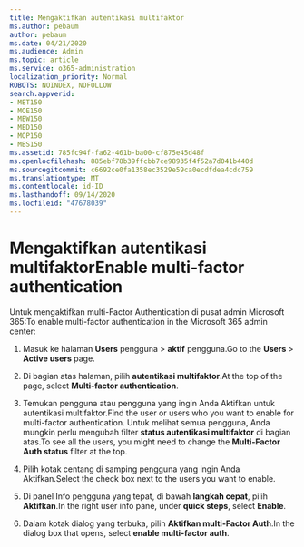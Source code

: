 ```yaml
---
title: Mengaktifkan autentikasi multifaktor
ms.author: pebaum
author: pebaum
ms.date: 04/21/2020
ms.audience: Admin
ms.topic: article
ms.service: o365-administration
localization_priority: Normal
ROBOTS: NOINDEX, NOFOLLOW
search.appverid:
- MET150
- MOE150
- MEW150
- MED150
- MOP150
- MBS150
ms.assetid: 785fc94f-fa62-461b-ba00-cf875e45d48f
ms.openlocfilehash: 885ebf78b39ffcbb7ce98935f4f52a7d041b440d
ms.sourcegitcommit: c6692ce0fa1358ec3529e59ca0ecdfdea4cdc759
ms.translationtype: MT
ms.contentlocale: id-ID
ms.lasthandoff: 09/14/2020
ms.locfileid: "47678039"
---
```

# <a name="enable-multi-factor-authentication"></a><span data-ttu-id="37548-102">Mengaktifkan autentikasi multifaktor</span><span class="sxs-lookup"><span data-stu-id="37548-102">Enable multi-factor authentication</span></span>

<span data-ttu-id="37548-103">Untuk mengaktifkan multi-Factor Authentication di pusat admin Microsoft 365:</span><span class="sxs-lookup"><span data-stu-id="37548-103">To enable multi-factor authentication in the Microsoft 365 admin center:</span></span>

1. <span data-ttu-id="37548-104">Masuk ke halaman **Users** pengguna \> **aktif** pengguna.</span><span class="sxs-lookup"><span data-stu-id="37548-104">Go to the **Users** \> **Active users** page.</span></span>
    
2. <span data-ttu-id="37548-105">Di bagian atas halaman, pilih **autentikasi multifaktor**.</span><span class="sxs-lookup"><span data-stu-id="37548-105">At the top of the page, select **Multi-factor authentication**.</span></span> 
    
3. <span data-ttu-id="37548-106">Temukan pengguna atau pengguna yang ingin Anda Aktifkan untuk autentikasi multifaktor.</span><span class="sxs-lookup"><span data-stu-id="37548-106">Find the user or users who you want to enable for multi-factor authentication.</span></span> <span data-ttu-id="37548-107">Untuk melihat semua pengguna, Anda mungkin perlu mengubah filter **status autentikasi multifaktor** di bagian atas.</span><span class="sxs-lookup"><span data-stu-id="37548-107">To see all the users, you might need to change the **Multi-Factor Auth status** filter at the top.</span></span>
    
4. <span data-ttu-id="37548-108">Pilih kotak centang di samping pengguna yang ingin Anda Aktifkan.</span><span class="sxs-lookup"><span data-stu-id="37548-108">Select the check box next to the users you want to enable.</span></span>
    
5.  <span data-ttu-id="37548-109">Di panel Info pengguna yang tepat, di bawah **langkah cepat**, pilih **Aktifkan**.</span><span class="sxs-lookup"><span data-stu-id="37548-109">In the right user info pane, under **quick steps**, select **Enable**.</span></span> 
    
6. <span data-ttu-id="37548-110">Dalam kotak dialog yang terbuka, pilih **Aktifkan multi-Factor Auth**.</span><span class="sxs-lookup"><span data-stu-id="37548-110">In the dialog box that opens, select **enable multi-factor auth**.</span></span> 
    

